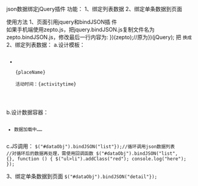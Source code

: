 json数据绑定jQuery插件
功能：
1、绑定列表数据
2、绑定单条数据到页面

使用方法
1、页面引用jquery和bindJSON插 件
    <code><script src="lib/jquery-1.12.4.min.js"></script>
    <script src="lib/jquery.bindJSON.js"></script></code>
如果手机端使用zepto.js，把jquery.bindJSON.js复制文件名为zepto.bindJSON.js，修改最后一行内容为:
})(zepto);//原为})(jQuery);
把
    <code><script src="lib/jquery.bindJSON.js"></script>换成
    <script src="lib/zepto.bindJSON.js"></script></code>
2、绑定列表数据：
a.设计模板：
    <code><ul class="jsTemplate" id="dataTemplate">
        <li>
            <div>
                <div class="hd">{placeName}</div>
                <div class="bd">活动时间：{activitytime}</div>
            </div>
        </li>
    </ul></code>
b.设计数据容器：
    <code><ul id="dataObj" data-templateID="dataTemplate" data-jsonUrl="js/json/data.json">
        <li class="loadInfo">数据加载中……</li>
    </ul></code>
c.JS调用：
    <code>$("#dataObj").bindJSON("list"});//循环调用json数据列表
    //对循环后的数据再处理，需使用回调函数
    $("#dataObj").bindJSON("list", {}, function () {
            $("ul>li").addClass("red");
            console.log("here");
        });</code>

3、绑定单条数据到页面
    <code>$("#dataObj").bindJSON("detail"});</code>



